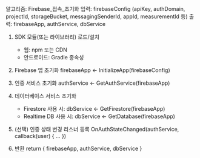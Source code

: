 알고리즘: Firebase_접속_초기화
입력: firebaseConfig (apiKey, authDomain, projectId, storageBucket, messagingSenderId, appId, measurementId 등)
출력: firebaseApp, authService, dbService

1. SDK 모듈(또는 라이브러리) 로드/설치
   - 웹: npm 또는 CDN
   - 안드로이드: Gradle 종속성

2. Firebase 앱 초기화
   firebaseApp ← InitializeApp(firebaseConfig)

3. 인증 서비스 초기화
   authService ← GetAuthService(firebaseApp)

4. 데이터베이스 서비스 초기화
   - Firestore 사용 시: dbService ← GetFirestore(firebaseApp)
   - Realtime DB 사용 시: dbService ← GetDatabase(firebaseApp)

5. (선택) 인증 상태 변경 리스너 등록
   OnAuthStateChanged(authService, callback(user) { … })

6. 반환
   return { firebaseApp, authService, dbService }